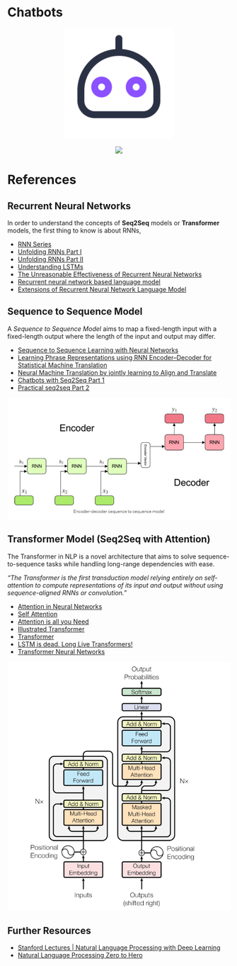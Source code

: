 # Chatbots

<p align="center">
  <img width="250" src="bot.png">
</p>
<p align="center">
  <a href="https://github.com/riju-stone/chatbot/blob/main/LICENSE"><img src="https://img.shields.io/badge/license-MIT-blue.svg?label=License&style=flat" /></a>
</p>

# References

## Recurrent Neural Networks

In order to understand the concepts of **Seq2Seq** models or **Transformer** models, the first thing to know is about RNNs,

* [RNN Series](http://www.wildml.com/2015/09/recurrent-neural-networks-tutorial-part-1-introduction-to-rnns/)
* [Unfolding RNNs Part I](http://suriyadeepan.github.io/2017-01-07-unfolding-rnn/)
* [Unfolding RNNs Part II](http://suriyadeepan.github.io/2017-02-13-unfolding-rnn-2/ )
* [Understanding LSTMs](http://colah.github.io/posts/2015-08-Understanding-LSTMs/)
* [The Unreasonable Effectiveness of Recurrent Neural Networks](http://karpathy.github.io/2015/05/21/rnn-effectiveness/)
* [Recurrent neural network based language model](http://www.fit.vutbr.cz/research/groups/speech/publi/2010/mikolov_interspeech2010_IS100722.pdf)
* [Extensions of Recurrent Neural Network Language Model](http://www.fit.vutbr.cz/research/groups/speech/publi/2011/mikolov_icassp2011_5528.pdf)

## Sequence to Sequence Model

A *Sequence to Sequence Model* aims to map a fixed-length input with a fixed-length output where the length of the input and output may differ.

* [Sequence to Sequence Learning with Neural Networks](https://arxiv.org/pdf/1409.3215.pdf)
* [Learning Phrase Representations using RNN Encoder–Decoder for Statistical Machine Translation](https://arxiv.org/pdf/1406.1078.pdf)
* [Neural Machine Translation by jointly learning to Align and Translate](https://arxiv.org/pdf/1409.0473.pdf)
* [Chatbots with Seq2Seq Part 1](http://suriyadeepan.github.io/2016-06-28-easy-seq2seq/)
* [Practical seq2seq Part 2](http://suriyadeepan.github.io/2016-12-31-practical-seq2seq/)

<p align="center">
  <img width="550" src="images/seq2seq.png">
</p>

## Transformer Model (Seq2Seq with Attention)

The Transformer in NLP is a novel architecture that aims to solve sequence-to-sequence tasks while handling long-range dependencies with ease.

*“The Transformer is the first transduction model relying entirely on self-attention to compute representations of its input and output without using sequence-aligned RNNs or convolution.”*

* [Attention in Neural Networks](https://buomsoo-kim.github.io/attention/2020/01/01/Attention-mechanism-1.md/)
* [Self Attention](https://towardsdatascience.com/illustrated-self-attention-2d627e33b20a)
* [Attention is all you Need](https://arxiv.org/pdf/1706.03762.pdf)
* [Illustrated Transformer](https://jalammar.github.io/illustrated-transformer/)
* [Transformer](https://d2l.ai/chapter_attention-mechanisms/transformer.html)
* [LSTM is dead. Long Live Transformers!](https://www.youtube.com/watch?v=S27pHKBEp30)
* [Transformer Neural Networks](https://www.youtube.com/playlist?list=PLTl9hO2Oobd_bzXUpzKMKA3liq2kj6LfE)


<p align="center">
  <img width="550" src="images/transformer.png">
</p>

## Further Resources

* [Stanford Lectures | Natural Language Processing with Deep Learning](https://www.youtube.com/playlist?list=PL3FW7Lu3i5Jsnh1rnUwq_TcylNr7EkRe6)
* [Natural Language Processing Zero to Hero](https://www.youtube.com/watch?v=fNxaJsNG3-s&list=PLQY2H8rRoyvzDbLUZkbudP-MFQZwNmU4S)
